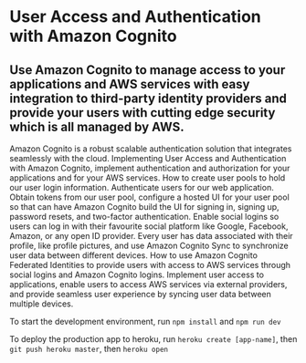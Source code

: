 # User Access and Authentication with Amazon Cognito
## Use Amazon Cognito to manage access to your applications and AWS services with easy integration to third-party identity providers and provide your users with cutting edge security which is all managed by AWS.
Amazon Cognito is a robust scalable authentication solution that integrates seamlessly with the cloud. Implementing User Access and Authentication with Amazon Cognito, implement authentication and authorization for your applications and for your AWS services. How to create user pools to hold our user login information. Authenticate users for our web application. Obtain tokens from our user pool, configure a hosted UI for your user pool so that can have Amazon Cognito build the UI for signing in, signing up, password resets, and two-factor authentication. 
Enable social logins so users can log in with their favourite social platform like Google, Facebook, Amazon, or any open ID provider. Every user has data associated with their profile, like profile pictures, and use Amazon Cognito Sync to synchronize user data between different devices.
How to use Amazon Cognito Federated Identities to provide users with access to AWS services through social logins and Amazon Cognito logins. Implement user access to applications, enable users to access AWS services via external providers, and provide seamless user experience by syncing user data between multiple devices.

To start the development environment, run `npm install` and `npm run dev` 

To deploy the production app to heroku, run `heroku create [app-name]`, then `git push heroku master`, then `heroku open` 
